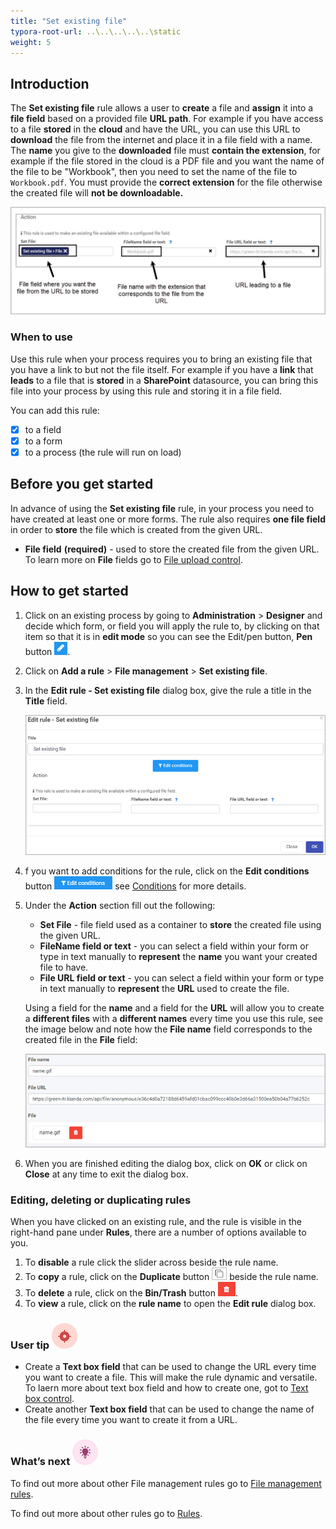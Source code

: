 ```yaml
---
title: "Set existing file"
typora-root-url: ..\..\..\..\..\static
weight: 5
---
```


## Introduction

The **Set existing file** rule allows a user to **create** a file and **assign** it into a **file field** based on a provided file **URL path**. For example if you have access to a file **stored** in the **cloud** and have the URL, you can use this URL to **download** the file from the internet and place it in a file field with a name. The **name** you give to the **downloaded** file must **contain the extension**, for example if the file stored in the cloud is a PDF file and you want the name of the file to be "Workbook", then you need to set the name of the file to `Workbook.pdf`. You must provide the **correct extension** for the file otherwise the created file will **not be downloadable.**

![Correct file extension](/images/set-file-extension2.jpg)

### When to use 
Use this rule when your process requires you to bring an existing file that you have a link to but not the file itself. For example if you have a **link** that **leads** to a file that is **stored** in a **SharePoint** datasource, you can bring this file into your process by using this rule and storing it in a file field.

You can add this rule:

- [x] to a field
- [x] to a form
- [x] to a process (the rule will run on load)

## Before you get started

In advance of using the **Set existing file** rule, in your process you need to have created at least one or more forms. The rule also requires **one file field** in order to **store** the file which is created from the given URL.  

- **File field** **(required)** - used to store the created file from the given URL. To learn more on **File** fields go to [File upload control](/docs/platform/controls/input/file-upload/).

## How to get started

1. Click on an existing process by going to **Administration** > **Designer** and decide which form, or field you will apply the rule to, by clicking on that item so that it is in **edit mode** so you can see the Edit/pen button, **Pen** button ![Pen button](/images/penicon.png).

2. Click on **Add a rule** > **File management** > **Set existing file**.

3. In the **Edit rule - Set existing file** dialog box, give the rule a title in the **Title** field.

   ![Edit rule - set existing file](/images/set-file-edit-rule.jpg)

4. f you want to add conditions for the rule, click on the **Edit conditions** button ![Edit conditions button](/images/editconditions.png) see [Conditions](/docs/platform/rules/general/add-conditions/) for more details.

5. Under the **Action** section fill out the following:

   - **Set File** - file field used as a container to **store** the created file using the given URL.
   - **FileName field or text** - you can select a field within your form or type in text manually to **represent** the **name** you want your created file to have.
   - **File URL field or text** - you can select a field within your form or type in text manually to **represent** the **URL** used to create the file.

   Using a field for the **name** and a field for the **URL** will allow you to create a **different files** with a **different names** every time you use this rule, see the image below and note how the **File name** field corresponds to the created file in the **File** field:

   ![created file ussing fields](/images/set-file-result.jpg)

6. When you are finished editing the dialog box, click on **OK** or click on **Close** at any time to exit the dialog box.

### Editing, deleting or duplicating rules

When you have clicked on an existing rule, and the rule is visible in the right-hand pane under **Rules**, there are a number of options available to you.

1. To **disable** a rule click the slider across beside the rule name.
2. To **copy** a rule, click on the **Duplicate** button ![Duplicate button](/images/duplicate-button.jpg) beside the rule name.
3. To **delete** a rule, click on the **Bin/Trash** button ![Bin/Trash button](/images/bin.png).
4. To **view** a rule, click on the **rule name** to open the **Edit rule** dialog box.

### User tip ![Target icon](/images/05.png)

- Create a **Text box field** that can be used to change the URL every time you want to create a file. This will make the rule dynamic and versatile. To laern more about text box field and how to create one, got to [Text box control](/docs/platform/controls/input/textbox/).
- Create another **Text box field** that can be used to change the name of the file every time you want to create it from a URL.

### What’s next ![Idea icon](/images/18.png)

To find out more about other File management rules go to [File management rules](/docs/platform/rules/files/).

To find out more about other rules go to [Rules](/docs/platform/rules/).
